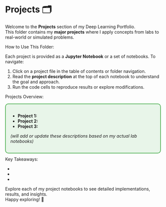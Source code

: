 # Projects 🗂️

Welcome to the **Projects** section of my Deep Learning Portfolio.  
This folder contains my **major projects** where I apply concepts from labs to real-world or simulated problems.

How to Use This Folder:

Each project is provided as a **Jupyter Notebook** or a set of notebooks. To navigate:

1. Click on a project file in the table of contents or folder navigation.  
2. Read the **project description** at the top of each notebook to understand the goal and approach.  
3. Run the code cells to reproduce results or explore modifications.  

Projects Overview:
<div style="border: 2px solid #4CAF50; background-color: #e8f5e9; padding: 15px; border-radius: 10px; margin-top: 10px; margin-bottom: 10px;">

- **Project 1:** 
- **Project 2:** 
- **Project 3:** 

*(will add or update these descriptions based on my actual lab notebooks)*
</div>
Key Takeaways: 

- 
-
-

Explore each of my project notebooks to see detailed implementations, results, and insights.  
Happy exploring! 🌟
